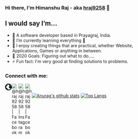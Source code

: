 ### Hi there, I'm Himanshu Raj - aka [hraj9258][website] 👋

## I would say I’m…
- 🔭 A software developer based in Prayagraj, India.
- 🌱 I’m currently learning everything 🤣
- 👯 I enjoy creating things that are practical, whether Website, Applications, Games or anything in between.
- 🥅 2020 Goals: Figuring out what to do.....
- ⚡ Fun fact: I'm very good at finding solutions to problems.

### Connect with me:

[<img align="left" alt="hraj9258" width="22px" src="https://raw.githubusercontent.com/iconic/open-iconic/master/svg/globe.svg" />][website]
[<img align="left" alt="@hraj9258 | Facebook" width="22px" src="https://cdn.jsdelivr.net/npm/simple-icons@v3/icons/telegram.svg" />][telegram]
[<img align="left" alt="@hraj9258 | Instagram" width="22px" src="https://cdn.jsdelivr.net/npm/simple-icons@v3/icons/instagram.svg" />][instagram]
[<img align="left" alt="@hraj9258 | Facebook" width="22px" src="https://cdn.jsdelivr.net/npm/simple-icons@v3/icons/facebook.svg" />][facebook]

<br>

[![Anurag's github stats](https://github-readme-stats.vercel.app/api?username=hraj9258)](https://hraj9258.github.io)
[![Top Langs](https://github-readme-stats.vercel.app/api/top-langs/?username=hraj9258&layout=compact&count_private=true)](https://hraj9258.github.io)

[website]: https://hraj9258.github.io
[instagram]: https://instagram.com/hraj9258
[facebook]: https://facebook/hraj9258
[telegram]: https://t.me/hraj9258